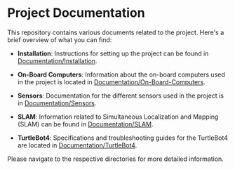 # Project Documentation

This repository contains various documents related to the project. Here's a brief overview of what you can find:

- **Installation**: Instructions for setting up the project can be found in [Documentation/Installation](Documentation/Installation).

- **On-Board Computers**: Information about the on-board computers used in the project is located in [Documentation/On-Board-Computers](Documentation/On-Board-Computers).

- **Sensors**: Documentation for the different sensors used in the project is in [Documentation/Sensors](Documentation/Sensors).

- **SLAM**: Information related to Simultaneous Localization and Mapping (SLAM) can be found in [Documentation/SLAM](Documentation/SLAM).

- **TurtleBot4**: Specifications and troubleshooting guides for the TurtleBot4 are located in [Documentation/TurtleBot4](Documentation/TurtleBot4).

Please navigate to the respective directories for more detailed information.